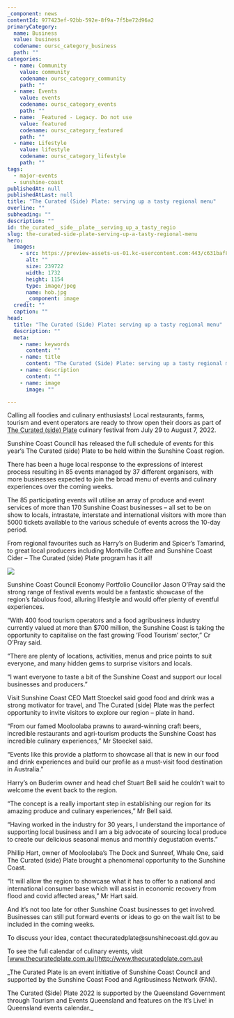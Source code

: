 ```yaml
---
_component: news
contentId: 977423ef-92bb-592e-8f9a-7f5be72d96a2
primaryCategory:
  name: Business
  value: business
  codename: oursc_category_business
  path: ""
categories:
  - name: Community
    value: community
    codename: oursc_category_community
    path: ""
  - name: Events
    value: events
    codename: oursc_category_events
    path: ""
  - name: _Featured - Legacy. Do not use
    value: featured
    codename: oursc_category_featured
    path: ""
  - name: Lifestyle
    value: lifestyle
    codename: oursc_category_lifestyle
    path: ""
tags:
  - major-events
  - sunshine-coast
publishedAt: null
publishedAtLast: null
title: "The Curated (Side) Plate: serving up a tasty regional menu"
overline: ""
subheading: ""
description: ""
id: the_curated__side__plate__serving_up_a_tasty_regio
slug: the-curated-side-plate-serving-up-a-tasty-regional-menu
hero:
  images:
    - src: https://preview-assets-us-01.kc-usercontent.com:443/c631baf8-1b46-001f-580c-d0001b68b4a8/9f06ac2c-3976-4d7f-b687-73fa4a82852d/hob.jpg
      alt: ""
      size: 239722
      width: 1732
      height: 1154
      type: image/jpeg
      name: hob.jpg
      _component: image
  credit: ""
  caption: ""
head:
  title: "The Curated (Side) Plate: serving up a tasty regional menu"
  description: ""
  meta:
    - name: keywords
      content: ""
    - name: title
      content: "The Curated (Side) Plate: serving up a tasty regional menu"
    - name: description
      content: ""
    - name: image
      image: ""

---
```

Calling all foodies and culinary enthusiasts! Local restaurants, farms, tourism and event operators are ready to throw open their doors as part of [The Curated (side) Plate](https://thecuratedplate.com.au/)
&#x20;culinary festival from July 29 to August 7, 2022.

Sunshine Coast Council has released the full schedule of events for this year‘s The Curated (side) Plate to be held within the Sunshine Coast region.

There has been a huge local response to the expressions of interest process resulting in 85 events managed by 37 different organisers, with more businesses expected to join the broad menu of events and culinary experiences over the coming weeks.

The 85 participating events will utilise an array of produce and event services of more than 170 Sunshine Coast businesses – all set to be on show to locals, intrastate, interstate and international visitors with more than 5000 tickets available to the various schedule of events across the 10-day period.

From regional favourites such as Harry’s on Buderim and Spicer’s Tamarind, to great local producers including Montville Coffee and Sunshine Coast Cider – The Curated (side) Plate program has it all!

![](https://preview-assets-us-01.kc-usercontent.com:443/c631baf8-1b46-001f-580c-d0001b68b4a8/883820a2-6734-473a-851b-8cb313b184d4/TCP-2020-Good-harvest-2-1.jpg)

Sunshine Coast Council Economy Portfolio Councillor Jason O’Pray said the strong range of festival events would be a fantastic showcase of the region’s fabulous food, alluring lifestyle and would offer plenty of eventful experiences.

“With 400 food tourism operators and a food agribusiness industry currently valued at more than $700 million, the Sunshine Coast is taking the opportunity to capitalise on the fast growing ‘Food Tourism’ sector,” Cr O’Pray said.

“There are plenty of locations, activities, menus and price points to suit everyone, and many hidden gems to surprise visitors and locals.

“I want everyone to taste a bit of the Sunshine Coast and support our local businesses and producers.”

Visit Sunshine Coast CEO Matt Stoeckel said good food and drink was a strong motivator for travel, and The Curated (side) Plate was the perfect opportunity to invite visitors to explore our region – plate in hand.

“From our famed Mooloolaba prawns to award-winning craft beers, incredible restaurants and agri-tourism products the Sunshine Coast has incredible culinary experiences,” Mr Stoeckel said.

“Events like this provide a platform to showcase all that is new in our food and drink experiences and build our profile as a must-visit food destination in Australia.”

Harry’s on Buderim owner and head chef Stuart Bell said he couldn’t wait to welcome the event back to the region.

“The concept is a really important step in establishing our region for its amazing produce and culinary experiences,” Mr Bell said.

“Having worked in the industry for 30 years, I understand the importance of supporting local business and I am a big advocate of sourcing local produce to create our delicious seasonal menus and monthly degustation events.”

Phillip Hart, owner of Mooloolaba’s The Dock and Sunreef, Whale One, said The Curated (side) Plate brought a phenomenal opportunity to the Sunshine Coast.

“It will allow the region to showcase what it has to offer to a national and international consumer base which will assist in economic recovery from flood and covid affected areas,” Mr Hart said.

And it’s not too late for other Sunshine Coast businesses to get involved. Businesses can still put forward events or ideas to go on the wait list to be included in the coming weeks.                   

To discuss your idea, contact thecuratedplate\@sunshinecoast.qld.gov.au

To see the full calendar of culinary events, visit [www.thecuratedplate.com.au](http://www.thecuratedplate.com.au)


\_The Curated Plate is an event initiative of Sunshine Coast Council and supported by the Sunshine Coast Food and Agribusiness Network (FAN).

The Curated (Side) Plate 2022 is supported by the Queensland Government through Tourism and Events Queensland and features on the It’s Live! in Queensland events calendar.\_
